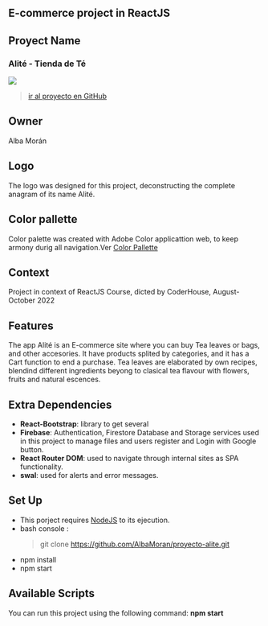 ## E-commerce project in ReactJS

## Proyect Name

### Alité - Tienda de Té 
![](https://firebasestorage.googleapis.com/v0/b/alite-tea-store.appspot.com/o/Logos%2FAliteLogo.png?alt=media&token=5b1c32d1-9b7f-47a1-9279-99419fe94279)
>[ir al proyecto en GitHub](https://github.com/AlbaMoran/proyecto-alite)

## Owner
Alba Morán

## Logo
The logo was designed for this project, deconstructing the complete anagram of its name Alité.

## Color pallette
Color palette was created with Adobe Color applicattion web, to keep armony durig all navigation.Ver
[Color Pallette](https://firebasestorage.googleapis.com/v0/b/alite-tea-store.appspot.com/o/Others%2FAdobeColor-color%20theme_Captura%20de%20pantalla%202022-10-13%20094410.jpeg?alt=media&token=00c7824c-6cbc-4b55-b135-b503d94e2059)

## Context
Project in context of ReactJS Course, dicted by CoderHouse, August-October 2022


## Features
The app Alité is an E-commerce site where you can buy Tea leaves or bags, and other accesories. 
It have products splited by categories, and it has a Cart function to end a purchase.
Tea leaves are elaborated by own recipes, blendind different ingredients beyong to clasical tea flavour with flowers, fruits and natural escences.


## Extra Dependencies

- **React-Bootstrap**: library to get several
- **Firebase**:  Authentication, Firestore Database and Storage services used in this project to manage files and users register and Login with Google button. 
- **React Router DOM**: used to navigate through internal sites as SPA functionality.
- **swal**: used for alerts and error messages.

## Set Up
* This porject requires [NodeJS](https://nodejs.org/) to its ejecution.
* bash console : 
    > git clone https://github.com/AlbaMoran/proyecto-alite.git
* npm install
* npm start

## Available Scripts

You can run this project using the following command: 
  **npm start**

